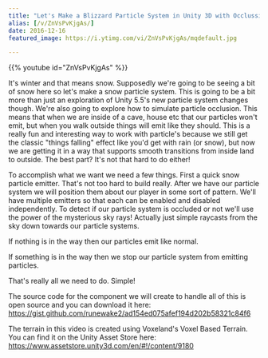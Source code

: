 ```yaml
---
title: "Let's Make a Blizzard Particle System in Unity 3D with Occlussion"
alias: [/v/ZnVsPvKjgAs/]
date: 2016-12-16
featured_image: https://i.ytimg.com/vi/ZnVsPvKjgAs/mqdefault.jpg

---
```


{{% youtube id="ZnVsPvKjgAs" %}}

It's winter and that means snow. Supposedly we're going to be seeing a bit of snow here so let's make a snow particle system. This is going to be a bit more than just an exploration of Unity 5.5's new particle system changes though. We're also going to explore how to simulate particle occlusion. This means that when we are inside of a cave, house etc that our particles won't emit, but when you walk outside things will emit like they should. This is a really fun and interesting way to work with particle's because we still get the classic "things falling" effect like you'd get with rain (or snow), but now we are getting it in a way that supports smooth transitions from inside land to outside. The best part? It's not that hard to do either!

To accomplish what we want we need a few things. First a quick snow particle emitter. That's not too hard to build really. After we have our particle system we will position them about our player in some sort of pattern. We'll have multiple emitters so that each can be enabled and disabled independently. To detect if our particle system is occluded or not we'll use the power of the mysterious sky rays! Actually just simple raycasts from the sky down towards our particle systems.

If nothing is in the way then our particles emit like normal.

If something is in the way then we stop our particle system from emitting particles.

That's really all we need to do. Simple!

The source code for the component we will create to handle all of this is open source and you can download it here: https://gist.github.com/runewake2/ad154ed075afef194d202b58321c84f6

The terrain in this video is created using Voxeland's Voxel Based Terrain. You can find it on the Unity Asset Store here: https://www.assetstore.unity3d.com/en/#!/content/9180